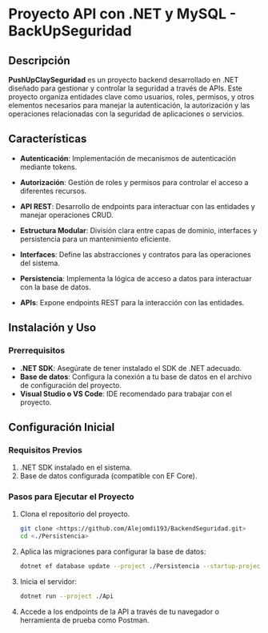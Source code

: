 # Proyecto API con .NET y MySQL - BackUpSeguridad

## Descripción

**PushUpClaySeguridad** es un proyecto backend desarrollado en .NET diseñado para gestionar y controlar la seguridad a través de APIs. Este proyecto organiza entidades clave como usuarios, roles, permisos, y otros elementos necesarios para manejar la autenticación, la autorización y las operaciones relacionadas con la seguridad de aplicaciones o servicios.

## Características

- **Autenticación**: Implementación de mecanismos de autenticación mediante tokens.
- **Autorización**: Gestión de roles y permisos para controlar el acceso a diferentes recursos.
- **API REST**: Desarrollo de endpoints para interactuar con las entidades y manejar operaciones CRUD.
- **Estructura Modular**: División clara entre capas de dominio, interfaces y persistencia para un mantenimiento eficiente.


- **Interfaces**: Define las abstracciones y contratos para las operaciones del sistema.

- **Persistencia**: Implementa la lógica de acceso a datos para interactuar con la base de datos.

- **APIs**: Expone endpoints REST para la interacción con las entidades.

## Instalación y Uso

### Prerrequisitos
- **.NET SDK**: Asegúrate de tener instalado el SDK de .NET adecuado.
- **Base de datos**: Configura la conexión a tu base de datos en el archivo de configuración del proyecto.
- **Visual Studio o VS Code**: IDE recomendado para trabajar con el proyecto.

## Configuración Inicial

### Requisitos Previos

1. .NET SDK instalado en el sistema.
2. Base de datos configurada (compatible con EF Core).

### Pasos para Ejecutar el Proyecto

1. Clona el repositorio del proyecto.
   ```bash
   git clone <https://github.com/Alejomdi193/BackendSeguridad.git>
   cd <./Persistencia>
   ```

2. Aplica las migraciones para configurar la base de datos:
   ```bash
   dotnet ef database update --project ./Persistencia --startup-project ./Api
   ```

3. Inicia el servidor:
   ```bash
   dotnet run --project ./Api
   ```

4. Accede a los endpoints de la API a través de tu navegador o herramienta de prueba como Postman.

